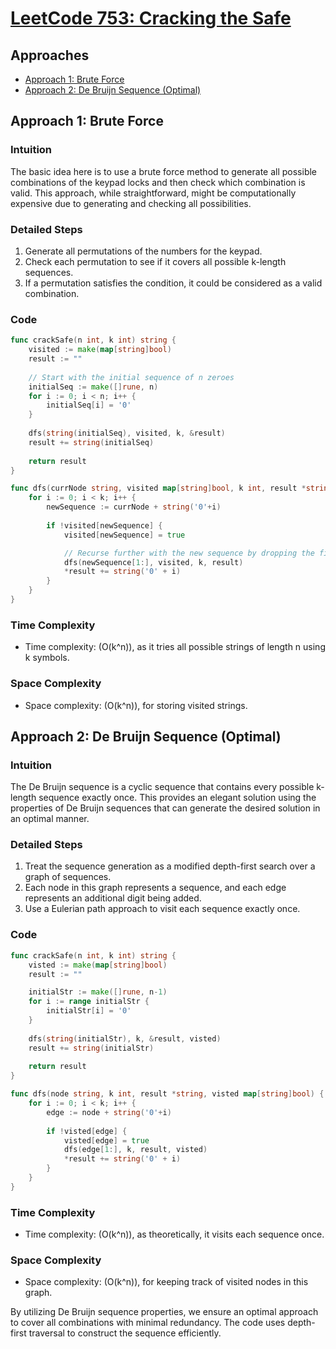 # [LeetCode 753: Cracking the Safe](https://leetcode.com/problems/cracking-the-safe/)

## Approaches
- [Approach 1: Brute Force](#approach-1-brute-force)
- [Approach 2: De Bruijn Sequence (Optimal)](#approach-2-de-bruijn-sequence-optimal)

## Approach 1: Brute Force

### Intuition
The basic idea here is to use a brute force method to generate all possible combinations of the keypad locks and then check which combination is valid. This approach, while straightforward, might be computationally expensive due to generating and checking all possibilities.

### Detailed Steps
1. Generate all permutations of the numbers for the keypad.
2. Check each permutation to see if it covers all possible k-length sequences.
3. If a permutation satisfies the condition, it could be considered as a valid combination.

### Code
```go
func crackSafe(n int, k int) string {
    visited := make(map[string]bool)
    result := ""
    
    // Start with the initial sequence of n zeroes
    initialSeq := make([]rune, n)
    for i := 0; i < n; i++ {
        initialSeq[i] = '0'
    }
    
    dfs(string(initialSeq), visited, k, &result)
    result += string(initialSeq)
    
    return result
}

func dfs(currNode string, visited map[string]bool, k int, result *string) {
    for i := 0; i < k; i++ {
        newSequence := currNode + string('0'+i)
        
        if !visited[newSequence] {
            visited[newSequence] = true

            // Recurse further with the new sequence by dropping the first character
            dfs(newSequence[1:], visited, k, result)
            *result += string('0' + i)
        }
    }
}
```

### Time Complexity
- Time complexity: \(O(k^n)\), as it tries all possible strings of length n using k symbols.

### Space Complexity
- Space complexity: \(O(k^n)\), for storing visited strings.

## Approach 2: De Bruijn Sequence (Optimal)

### Intuition
The De Bruijn sequence is a cyclic sequence that contains every possible k-length sequence exactly once. This provides an elegant solution using the properties of De Bruijn sequences that can generate the desired solution in an optimal manner.

### Detailed Steps
1. Treat the sequence generation as a modified depth-first search over a graph of sequences.
2. Each node in this graph represents a sequence, and each edge represents an additional digit being added.
3. Use a Eulerian path approach to visit each sequence exactly once.

### Code
```go
func crackSafe(n int, k int) string {
    visted := make(map[string]bool)
    result := ""

    initialStr := make([]rune, n-1)
    for i := range initialStr {
        initialStr[i] = '0'
    }
    
    dfs(string(initialStr), k, &result, visted)
    result += string(initialStr)
    
    return result
}

func dfs(node string, k int, result *string, visted map[string]bool) {
    for i := 0; i < k; i++ {
        edge := node + string('0'+i)
        
        if !visted[edge] {
            visted[edge] = true
            dfs(edge[1:], k, result, visted)
            *result += string('0' + i)
        }
    }
}
```

### Time Complexity
- Time complexity: \(O(k^n)\), as theoretically, it visits each sequence once.

### Space Complexity
- Space complexity: \(O(k^n)\), for keeping track of visited nodes in this graph.

By utilizing De Bruijn sequence properties, we ensure an optimal approach to cover all combinations with minimal redundancy. The code uses depth-first traversal to construct the sequence efficiently.

